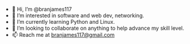 - 👋 Hi, I’m @branjames117
- 👀 I’m interested in software and web dev, networking.
- 🌱 I’m currently learning Python and Linux.
- 💞️ I’m looking to collaborate on anything to help advance my skill level.
- 📫 Reach me at branjames117@gmail.com
